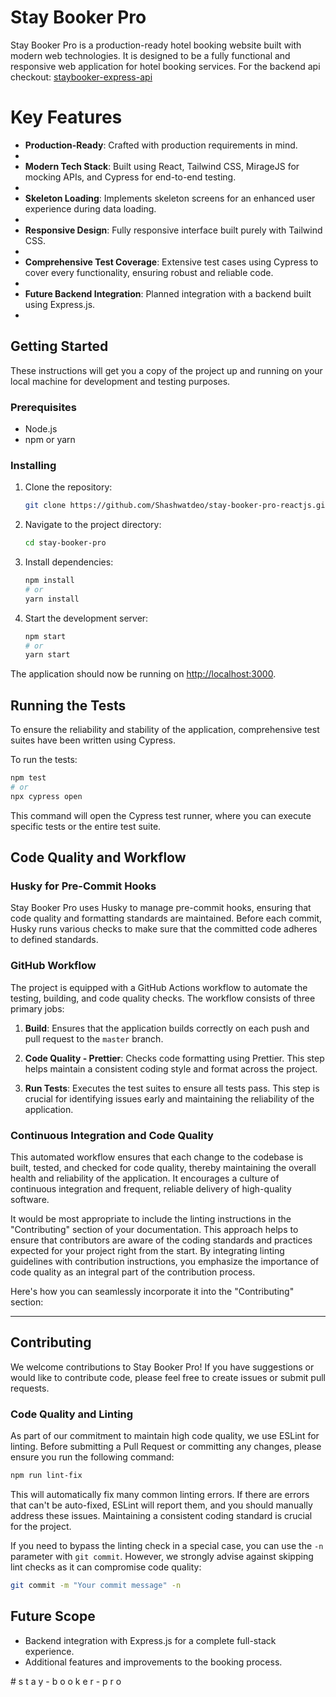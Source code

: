 # Stay Booker Pro

Stay Booker Pro is a production-ready hotel booking website built with modern web technologies. It is designed to be a fully functional and responsive web application for hotel booking services. For the backend api checkout: [staybooker-express-api](https://github.com/iZooGooD/stay-booker-hotel-booking-express-api)


# Key Features

- **Production-Ready**: Crafted with production requirements in mind.
- 
- **Modern Tech Stack**: Built using React, Tailwind CSS, MirageJS for mocking APIs, and Cypress for end-to-end testing.
- 
- **Skeleton Loading**: Implements skeleton screens for an enhanced user experience during data loading.
- 
- **Responsive Design**: Fully responsive interface built purely with Tailwind CSS.
- 
- **Comprehensive Test Coverage**: Extensive test cases using Cypress to cover every functionality, ensuring robust and reliable code.
- 
- **Future Backend Integration**: Planned integration with a backend built using Express.js.
- 

## Getting Started

These instructions will get you a copy of the project up and running on your local machine for development and testing purposes.


### Prerequisites

- Node.js
- npm or yarn


### Installing

1. Clone the repository:

   ```bash
   git clone https://github.com/Shashwatdeo/stay-booker-pro-reactjs.git
   ```
   

2. Navigate to the project directory:

   ```bash
   cd stay-booker-pro
   ```
   

3. Install dependencies:

   ```bash
   npm install
   # or
   yarn install
   ```
   

4. Start the development server:

   ```bash
   npm start
   # or
   yarn start
   ```
   

The application should now be running on [http://localhost:3000](http://localhost:3000).


## Running the Tests

To ensure the reliability and stability of the application, comprehensive test suites have been written using Cypress.


To run the tests:

```bash
npm test
# or
npx cypress open
```


This command will open the Cypress test runner, where you can execute specific tests or the entire test suite.

## Code Quality and Workflow

### Husky for Pre-Commit Hooks

Stay Booker Pro uses Husky to manage pre-commit hooks, ensuring that code quality and formatting standards are maintained. Before each commit, Husky runs various checks to make sure that the committed code adheres to defined standards.

### GitHub Workflow

The project is equipped with a GitHub Actions workflow to automate the testing, building, and code quality checks. The workflow consists of three primary jobs:

1. **Build**: Ensures that the application builds correctly on each push and pull request to the `master` branch.

2. **Code Quality - Prettier**: Checks code formatting using Prettier. This step helps maintain a consistent coding style and format across the project.

3. **Run Tests**: Executes the test suites to ensure all tests pass. This step is crucial for identifying issues early and maintaining the reliability of the application.

### Continuous Integration and Code Quality

This automated workflow ensures that each change to the codebase is built, tested, and checked for code quality, thereby maintaining the overall health and reliability of the application. It encourages a culture of continuous integration and frequent, reliable delivery of high-quality software.

It would be most appropriate to include the linting instructions in the "Contributing" section of your documentation. This approach helps to ensure that contributors are aware of the coding standards and practices expected for your project right from the start. By integrating linting guidelines with contribution instructions, you emphasize the importance of code quality as an integral part of the contribution process.

Here's how you can seamlessly incorporate it into the "Contributing" section:

---

## Contributing

We welcome contributions to Stay Booker Pro! If you have suggestions or would like to contribute code, please feel free to create issues or submit pull requests.

### Code Quality and Linting

As part of our commitment to maintain high code quality, we use ESLint for linting. Before submitting a Pull Request or committing any changes, please ensure you run the following command:

```bash
npm run lint-fix
```

This will automatically fix many common linting errors. If there are errors that can't be auto-fixed, ESLint will report them, and you should manually address these issues. Maintaining a consistent coding standard is crucial for the project.

If you need to bypass the linting check in a special case, you can use the `-n` parameter with `git commit`. However, we strongly advise against skipping lint checks as it can compromise code quality:

```bash
git commit -m "Your commit message" -n
```

## Future Scope

- Backend integration with Express.js for a complete full-stack experience.
- Additional features and improvements to the booking process.

#   s t a y - b o o k e r - p r o
 
 
